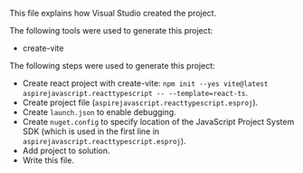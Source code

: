 This file explains how Visual Studio created the project.

The following tools were used to generate this project:
- create-vite

The following steps were used to generate this project:
- Create react project with create-vite: `npm init --yes vite@latest aspirejavascript.reacttypescript -- --template=react-ts`.
- Create project file (`aspirejavascript.reacttypescript.esproj`).
- Create `launch.json` to enable debugging.
- Create `nuget.config` to specify location of the JavaScript Project System SDK (which is used in the first line in `aspirejavascript.reacttypescript.esproj`).
- Add project to solution.
- Write this file.
